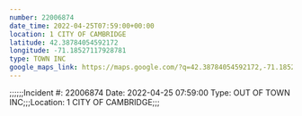 ```yaml
---
number: 22006874
date_time: 2022-04-25T07:59:00+00:00
location: 1 CITY OF CAMBRIDGE
latitude: 42.38784054592172
longitude: -71.18527117928781
type: TOWN INC
google_maps_link: https://maps.google.com/?q=42.38784054592172,-71.18527117928781
---
```


;;;;;;Incident #: 22006874  Date: 2022-04-25 07:59:00   Type: OUT OF TOWN INC;;;Location: 1 CITY OF CAMBRIDGE;;;
